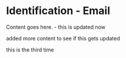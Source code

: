 <!-- File: docs/incident-response/identification/email.md -->
# Identification - Email

Content goes here. - this is updated now


added more content to see if this gets updated


this is the third time
